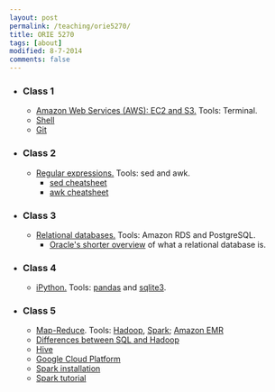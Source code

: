 ```yaml
---
layout: post
permalink: /teaching/orie5270/
title: ORIE 5270
tags: [about]
modified: 8-7-2014
comments: false
---
```


* ### Class 1
    * [Amazon Web Services (AWS): EC2 and S3.](/saul/ec2_notes.pdf) Tools: Terminal.
    * [Shell](https://www.shellscript.sh/index.html) 
    * [Git](https://www.atlassian.com/git/tutorials/atlassian-git-cheatsheet)
    
* ### Class 2
    * [Regular expressions.](https://www.gnu.org/software/sed/manual/html_node/Regular-Expressions.html) Tools: sed and awk. 
      * [sed cheatsheet](https://gist.github.com/ssstonebraker/6140154)
      * [awk cheatsheet](https://www.shortcutfoo.com/app/dojos/awk/cheatsheet)

* ### Class 3
    * [Relational databases.](/saul/rds.pdf) Tools: Amazon RDS and PostgreSQL. 
      * [Oracle's shorter overview](https://docs.oracle.com/javase/tutorial/jdbc/overview/database.html) of what a relational database is.
      
* ### Class 4
    * [iPython.](/saul/ipython_notebook.pdf) Tools: [pandas](https://pandas.pydata.org/pandas-docs/stable/10min.html) and [sqlite3](http://zetcode.com/db/sqlitepythontutorial/).
    
* ### Class 5
   * [Map-Reduce](http://www.mmds.org/mmds/v2.1/ch02-mapreduce.pdf). Tools: [Hadoop](https://pythonhosted.org/mrjob/), [Spark](https://mapr.com/blog/5-minute-guide-understanding-significance-apache-spark/); [Amazon EMR](https://aws.amazon.com/emr/)
    * [Differences between SQL and Hadoop](http://www.intricity.com/data-warehousing/what-is-hadoop-sql-comparison/)
    * [Hive](https://cwiki.apache.org/confluence/display/Hive/Tutorial)
    * [Google Cloud Platform](https://cloud.google.com/)
    * [Spark installation](https://gist.github.com/ololobus/4c221a0891775eaa86b0)
    * [Spark tutorial](https://www.dezyre.com/apache-spark-tutorial/pyspark-tutorial)
    
    

